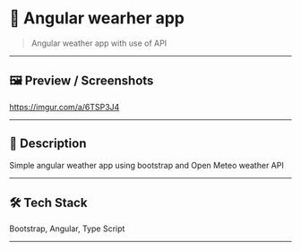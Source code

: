 # 📌 Angular wearher app

> Angular weather app with use of API

---

## 🖼️ Preview / Screenshots

https://imgur.com/a/6TSP3J4

---


## 📖 Description

Simple angular weather app using bootstrap and Open Meteo weather API

---

## 🛠️ Tech Stack

Bootstrap, Angular, Type Script

---
